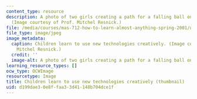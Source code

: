 ```yaml
---
content_type: resource
description: A photo of two girls creating a path for a falling ball on a peg board.
  (Image courtesy of Prof. Mitchel Resnick.)
file: /media/courses/mas-712-how-to-learn-almost-anything-spring-2001/d199dae30e8ffaa33d41148b704dce1f_mas-712s01-th.jpg
file_type: image/jpeg
image_metadata:
  caption: Children learn to use new technologies creatively. (Image courtesy of Prof.
    Mitchel Resnick.)
  credit: ''
  image-alt: A photo of two girls creating a path for a falling ball on a peg board.
learning_resource_types: []
ocw_type: OCWImage
resourcetype: Image
title: Children learn to use new technologies creatively (thumbnail)
uid: d199dae3-0e8f-faa3-3d41-148b704dce1f
---
```


